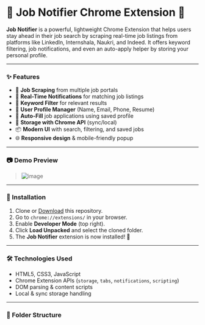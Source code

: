  # 🚀 Job Notifier Chrome Extension 🔔

**Job Notifier** is a powerful, lightweight Chrome Extension that helps users stay ahead in their job search by scraping real-time job listings from platforms like LinkedIn, Internshala, Naukri, and Indeed. It offers keyword filtering, job notifications, and even an auto-apply helper by storing your personal profile.

---

### ✨ Features

- 🔎 **Job Scraping** from multiple job portals
- 🔔 **Real-Time Notifications** for matching job listings
- 📝 **Keyword Filter** for relevant results
- 👤 **User Profile Manager** (Name, Email, Phone, Resume)
- 🧠 **Auto-Fill** job applications using saved profile
- 💾 **Storage with Chrome API** (sync/local)
- 📦 **Modern UI** with search, filtering, and saved jobs
- 🌐 **Responsive design** & mobile-friendly popup

---

### 📷 Demo Preview

> ![image](https://github.com/user-attachments/assets/d52316ee-329b-4744-8e10-9a42e13b8c53)


---

### 🔧 Installation

1. Clone or [Download](https://github.com/JayantaMardi/job-notifier) this repository.
2. Go to `chrome://extensions/` in your browser.
3. Enable **Developer Mode** (top right).
4. Click **Load Unpacked** and select the cloned folder.
5. The **Job Notifier** extension is now installed! 🎉

---

### 🛠 Technologies Used

- HTML5, CSS3, JavaScript
- Chrome Extension APIs (`storage`, `tabs`, `notifications`, `scripting`)
- DOM parsing & content scripts
- Local & sync storage handling

---

### 📁 Folder Structure


